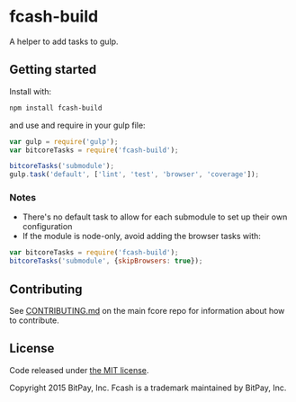 # fcash-build

A helper to add tasks to gulp.

## Getting started

Install with:

```sh
npm install fcash-build
```

and use and require in your gulp file: 

```javascript
var gulp = require('gulp');
var bitcoreTasks = require('fcash-build');

bitcoreTasks('submodule');
gulp.task('default', ['lint', 'test', 'browser', 'coverage']);
```

### Notes

* There's no default task to allow for each submodule to set up their own configuration
* If the module is node-only, avoid adding the browser tasks with:
```javascript
var bitcoreTasks = require('fcash-build');
bitcoreTasks('submodule', {skipBrowsers: true});
```

## Contributing

See [CONTRIBUTING.md](https://github.com/fcash-project/bitcore) on the main fcore repo for information about how to contribute.

## License

Code released under [the MIT license](https://github.com/fcash-project/fcore/blob/master/LICENSE).

Copyright 2015 BitPay, Inc. Fcash is a trademark maintained by BitPay, Inc.

